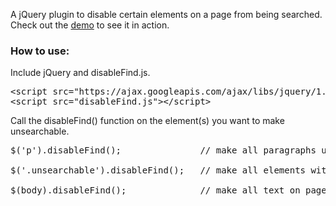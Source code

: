 A jQuery plugin to disable certain elements on a page from being searched. Check out the [demo](http://blog.seangransee.com/demos/disableFind/demo.html) to see it in action.

### How to use:
Include jQuery and disableFind.js.
<pre>
&lt;script src="https://ajax.googleapis.com/ajax/libs/jquery/1.7.1/jquery.min.js"&gt;&lt;/script&gt;
&lt;script src="disableFind.js"&gt;&lt;/script&gt;
</pre>

Call the disableFind() function on the element(s) you want to make unsearchable.
<pre>
$('p').disableFind();               // make all paragraphs unsearchable

$('.unsearchable').disableFind();   // make all elements with class "unsearchable" unsearchable

$(body).disableFind();			    // make all text on page unsearchable
</pre>